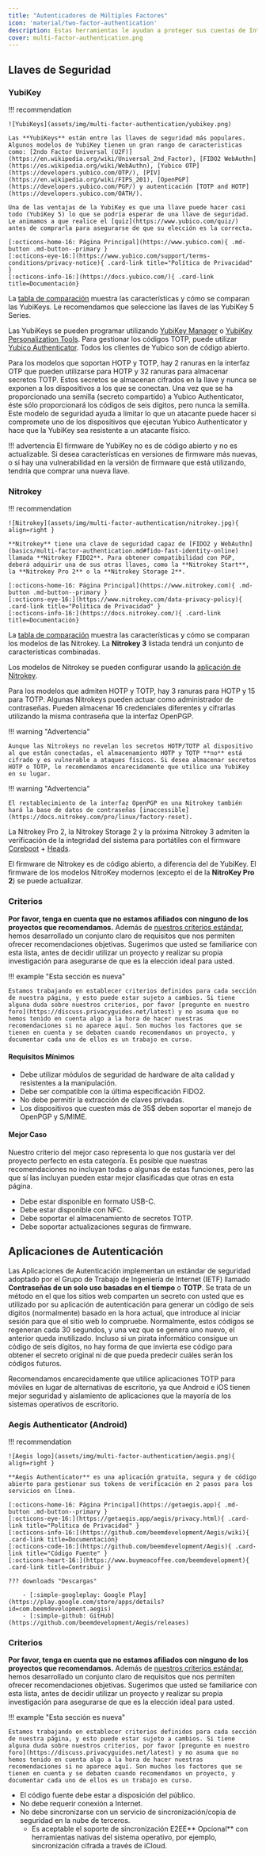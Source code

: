 ```yaml
---
title: "Autenticadores de Múltiples Factores"
icon: 'material/two-factor-authentication'
description: Estas herramientas le ayudan a proteger sus cuentas de Internet con la autenticación multifactor sin enviar sus secretos a terceros.
cover: multi-factor-authentication.png
---
```


## Llaves de Seguridad

### YubiKey

!!! recommendation

    ![YubiKeys](assets/img/multi-factor-authentication/yubikey.png)
    
    Las **YubiKeys** están entre las llaves de seguridad más populares. Algunos modelos de YubiKey tienen un gran rango de caracteristicas como: [2ndo Factor Universal (U2F)](https://en.wikipedia.org/wiki/Universal_2nd_Factor), [FIDO2 WebAuthn](https://es.wikipedia.org/wiki/WebAuthn), [Yubico OTP](https://developers.yubico.com/OTP/), [PIV](https://en.wikipedia.org/wiki/FIPS_201), [OpenPGP](https://developers.yubico.com/PGP/) y autenticación [TOTP and HOTP](https://developers.yubico.com/OATH/).
    
    Una de las ventajas de la YubiKey es que una llave puede hacer casi todo (YubiKey 5) lo que se podría esperar de una llave de seguridad. Le animamos a que realice el [quiz](https://www.yubico.com/quiz/) antes de comprarla para asegurarse de que su elección es la correcta.
    
    [:octicons-home-16: Página Principal](https://www.yubico.com){ .md-button .md-button--primary }
    [:octicons-eye-16:](https://www.yubico.com/support/terms-conditions/privacy-notice){ .card-link title="Política de Privacidad" }
    [:octicons-info-16:](https://docs.yubico.com/){ .card-link title=Documentación}

La [tabla de comparación](https://www.yubico.com/store/compare/) muestra las características y cómo se comparan las YubiKeys. Le recomendamos que seleccione las llaves de las YubiKey 5 Series.

Las YubiKeys se pueden programar utilizando [YubiKey Manager](https://www.yubico.com/support/download/yubikey-manager/) o [YubiKey Personalization Tools](https://www.yubico.com/support/download/yubikey-personalization-tools/). Para gestionar los códigos TOTP, puede utilizar [Yubico Authenticator](https://www.yubico.com/products/yubico-authenticator/). Todos los clientes de Yubico son de código abierto.

Para los modelos que soportan HOTP y TOTP, hay 2 ranuras en la interfaz OTP que pueden utilizarse para HOTP y 32 ranuras para almacenar secretos TOTP. Estos secretos se almacenan cifrados en la llave y nunca se exponen a los dispositivos a los que se conectan. Una vez que se ha proporcionado una semilla (secreto compartido) a Yubico Authenticator, éste sólo proporcionará los códigos de seis dígitos, pero nunca la semilla. Este modelo de seguridad ayuda a limitar lo que un atacante puede hacer si compromete uno de los dispositivos que ejecutan Yubico Authenticator y hace que la YubiKey sea resistente a un atacante físico.

!!! advertencia
    El firmware de YubiKey no es de código abierto y no es actualizable. Si desea características en versiones de firmware más nuevas, o si hay una vulnerabilidad en la versión de firmware que está utilizando, tendría que comprar una nueva llave.

### Nitrokey

!!! recommendation

    ![Nitrokey](assets/img/multi-factor-authentication/nitrokey.jpg){ align=right }
    
    **Nitrokey** tiene una clave de seguridad capaz de [FIDO2 y WebAuthn](basics/multi-factor-authentication.md#fido-fast-identity-online) llamada **Nitrokey FIDO2**. Para obtener compatibilidad con PGP, deberá adquirir una de sus otras llaves, como la **Nitrokey Start**, la **Nitrokey Pro 2** o la **Nitrokey Storage 2**.
    
    [:octicons-home-16: Página Principal](https://www.nitrokey.com){ .md-button .md-button--primary }
    [:octicons-eye-16:](https://www.nitrokey.com/data-privacy-policy){ .card-link title="Política de Privacidad" }
    [:octicons-info-16:](https://docs.nitrokey.com/){ .card-link title=Documentación}

La [tabla de comparación](https://www.nitrokey.com/#comparison) muestra las características y cómo se comparan los modelos de las Nitrokey. La **Nitrokey 3** listada tendrá un conjunto de características combinadas.

Los modelos de Nitrokey se pueden configurar usando la [aplicación de Nitrokey](https://www.nitrokey.com/download).

Para los modelos que admiten HOTP y TOTP, hay 3 ranuras para HOTP y 15 para TOTP. Algunas Nitrokeys pueden actuar como administrador de contraseñas. Pueden almacenar 16 credenciales diferentes y cifrarlas utilizando la misma contraseña que la interfaz OpenPGP.

!!! warning "Advertencia"

    Aunque las Nitrokeys no revelan los secretos HOTP/TOTP al dispositivo al que están conectadas, el almacenamiento HOTP y TOTP **no** está cifrado y es vulnerable a ataques físicos. Si desea almacenar secretos HOTP o TOTP, le recomendamos encarecidamente que utilice una YubiKey en su lugar.

!!! warning "Advertencia"

    El restablecimiento de la interfaz OpenPGP en una Nitrokey también hará la base de datos de contraseñas [inaccessible](https://docs.nitrokey.com/pro/linux/factory-reset).

La Nitrokey Pro 2, la Nitrokey Storage 2 y la próxima Nitrokey 3 admiten la verificación de la integridad del sistema para portátiles con el firmware [Coreboot](https://www.coreboot.org/) + [Heads](https://osresearch.net/).

El firmware de Nitrokey es de código abierto, a diferencia del de YubiKey. El firmware de los modelos NitroKey modernos (excepto el de la **NitroKey Pro 2**) se puede actualizar.

### Criterios

**Por favor, tenga en cuenta que no estamos afiliados con ninguno de los proyectos que recomendamos.** Además de [nuestros criterios estándar](about/criteria.md), hemos desarrollado un conjunto claro de requisitos que nos permiten ofrecer recomendaciones objetivas. Sugerimos que usted se familiarice con esta lista, antes de decidir utilizar un proyecto y realizar su propia investigación para asegurarse de que es la elección ideal para usted.

!!! example "Esta sección es nueva"

    Estamos trabajando en establecer criterios definidos para cada sección de nuestra página, y esto puede estar sujeto a cambios. Si tiene alguna duda sobre nuestros criterios, por favor [pregunte en nuestro foro](https://discuss.privacyguides.net/latest) y no asuma que no hemos tenido en cuenta algo a la hora de hacer nuestras recomendaciones si no aparece aquí. Son muchos los factores que se tienen en cuenta y se debaten cuando recomendamos un proyecto, y documentar cada uno de ellos es un trabajo en curso.

#### Requisitos Mínimos

- Debe utilizar módulos de seguridad de hardware de alta calidad y resistentes a la manipulación.
- Debe ser compatible con la última especificación FIDO2.
- No debe permitir la extracción de claves privadas.
- Los dispositivos que cuesten más de 35$ deben soportar el manejo de OpenPGP y S/MIME.

#### Mejor Caso

Nuestro criterio del mejor caso representa lo que nos gustaría ver del proyecto perfecto en esta categoría. Es posible que nuestras recomendaciones no incluyan todas o algunas de estas funciones, pero las que sí las incluyan pueden estar mejor clasificadas que otras en esta página.

- Debe estar disponible en formato USB-C.
- Debe estar disponible con NFC.
- Debe soportar el almacenamiento de secretos TOTP.
- Debe soportar actualizaciones seguras de firmware.

## Aplicaciones de Autenticación

Las Aplicaciones de Autenticación implementan un estándar de seguridad adoptado por el Grupo de Trabajo de Ingeniería de Internet (IETF) llamado **Contraseñas de un solo uso basadas en el tiempo** o **TOTP**. Se trata de un método en el que los sitios web comparten un secreto con usted que es utilizado por su aplicación de autenticación para generar un código de seis dígitos (normalmente) basado en la hora actual, que introduce al iniciar sesión para que el sitio web lo compruebe. Normalmente, estos códigos se regeneran cada 30 segundos, y una vez que se genera uno nuevo, el anterior queda inutilizado. Incluso si un pirata informático consigue un código de seis dígitos, no hay forma de que invierta ese código para obtener el secreto original ni de que pueda predecir cuáles serán los códigos futuros.

Recomendamos encarecidamente que utilice aplicaciones TOTP para móviles en lugar de alternativas de escritorio, ya que Android e iOS tienen mejor seguridad y aislamiento de aplicaciones que la mayoría de los sistemas operativos de escritorio.

### Aegis Authenticator (Android)

!!! recommendation

    ![Aegis logo](assets/img/multi-factor-authentication/aegis.png){ align=right }
    
    **Aegis Authenticator** es una aplicación gratuita, segura y de código abierto para gestionar sus tokens de verificación en 2 pasos para los servicios en línea.
    
    [:octicons-home-16: Página Principal](https://getaegis.app){ .md-button .md-button--primary }
    [:octicons-eye-16:](https://getaegis.app/aegis/privacy.html){ .card-link title="Política de Privacidad" }
    [:octicons-info-16:](https://github.com/beemdevelopment/Aegis/wiki){ .card-link title=Documentación}
    [:octicons-code-16:](https://github.com/beemdevelopment/Aegis){ .card-link title="Código Fuente" }
    [:octicons-heart-16:](https://www.buymeacoffee.com/beemdevelopment){ .card-link title=Contribuir }
    
    ??? downloads "Descargas"
    
        - [:simple-googleplay: Google Play](https://play.google.com/store/apps/details?id=com.beemdevelopment.aegis)
        - [:simple-github: GitHub](https://github.com/beemdevelopment/Aegis/releases)

### Criterios

**Por favor, tenga en cuenta que no estamos afiliados con ninguno de los proyectos que recomendamos.** Además de [nuestros criterios estándar](about/criteria.md), hemos desarrollado un conjunto claro de requisitos que nos permiten ofrecer recomendaciones objetivas. Sugerimos que usted se familiarice con esta lista, antes de decidir utilizar un proyecto y realizar su propia investigación para asegurarse de que es la elección ideal para usted.

!!! example "Esta sección es nueva"

    Estamos trabajando en establecer criterios definidos para cada sección de nuestra página, y esto puede estar sujeto a cambios. Si tiene alguna duda sobre nuestros criterios, por favor [pregunte en nuestro foro](https://discuss.privacyguides.net/latest) y no asuma que no hemos tenido en cuenta algo a la hora de hacer nuestras recomendaciones si no aparece aquí. Son muchos los factores que se tienen en cuenta y se debaten cuando recomendamos un proyecto, y documentar cada uno de ellos es un trabajo en curso.

- El código fuente debe estar a disposición del público.
- No debe requerir conexión a Internet.
- No debe sincronizarse con un servicio de sincronización/copia de seguridad en la nube de terceros.
    - Es aceptable el soporte de sincronización E2EE** Opcional** con herramientas nativas del sistema operativo, por ejemplo, sincronización cifrada a través de iCloud.
